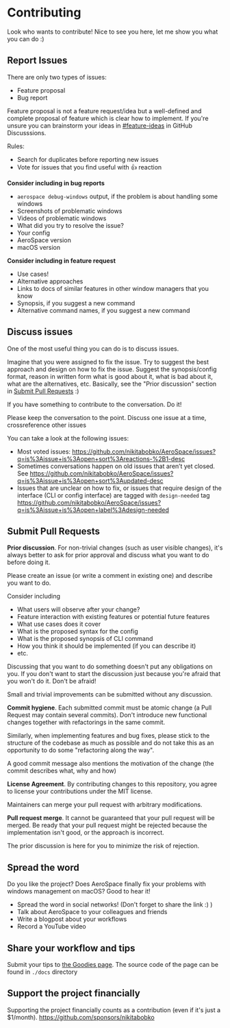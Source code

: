# Contributing

Look who wants to contribute! Nice to see you here, let me show you what you can do :)

## Report Issues

There are only two types of issues:
* Feature proposal
* Bug report

Feature proposal is not a feature request/idea but a well-defined and complete proposal of feature which is clear how to implement.
If you're unsure you can brainstorm your ideas in [#feature-ideas](https://github.com/nikitabobko/AeroSpace/discussions/categories/feature-ideas) in GitHub Discusssions.

Rules:
* Search for duplicates before reporting new issues
* Vote for issues that you find useful with 👍 reaction

**Consider including in bug reports**

* `aerospace debug-windows` output, if the problem is about handling some windows
* Screenshots of problematic windows
* Videos of problematic windows
* What did you try to resolve the issue?
* Your config
* AeroSpace version
* macOS version

**Consider including in feature request**

* Use cases!
* Alternative approaches
* Links to docs of similar features in other window managers that you know
* Synopsis, if you suggest a new command
* Alternative command names, if you suggest a new command

## Discuss issues

One of the most useful thing you can do is to discuss issues.

Imagine that you were assigned to fix the issue.
Try to suggest the best approach and design on how to fix the issue.
Suggest the synopsis/config format, reason in written form what is good about it, what is bad about it, what are the alternatives, etc.
Basically, see the "Prior discussion" section in [Submit Pull Requests](#submit-pull-requests) :)

If you have something to contribute to the conversation. Do it!

Please keep the conversation to the point. Discuss one issue at a time, crossreference other issues

You can take a look at the following issues:

* Most voted issues: https://github.com/nikitabobko/AeroSpace/issues?q=is%3Aissue+is%3Aopen+sort%3Areactions-%2B1-desc
* Sometimes conversations happen on old issues that aren’t yet closed. See https://github.com/nikitabobko/AeroSpace/issues?q=is%3Aissue+is%3Aopen+sort%3Aupdated-desc
* Issues that are unclear on how to fix, or issues that require design of the interface (CLI or config interface) are tagged with `design-needed` tag https://github.com/nikitabobko/AeroSpace/issues?q=is%3Aissue+is%3Aopen+label%3Adesign-needed

## Submit Pull Requests

**Prior discussion**. For non-trivial changes (such as user visible changes), it's always better to ask for prior approval and discuss what you want to do before doing it.

Please create an issue (or write a comment in existing one) and describe you want to do.

Consider including

* What users will observe after your change?
* Feature interaction with existing features or potential future features
* What use cases does it cover
* What is the proposed syntax for the config
* What is the proposed synopsis of CLI command
* How you think it should be implemented (if you can describe it)
* etc.

Discussing that you want to do something doesn't put any obligations on you. If you don't want to start the discussion just because you're afraid that you won't do it. Don't be afraid!

Small and trivial improvements can be submitted without any discussion.

**Commit hygiene**. Each submitted commit must be atomic change (a Pull Request may contain several commits). Don't introduce new functional changes together with refactorings in the same commit.

Similarly, when implementing features and bug fixes, please stick to the structure of the codebase as much as possible and do not take this as an opportunity to do some "refactoring along the way".

A good commit message also mentions the motivation of the change (the commit describes what, why and how)

**License Agreement**. By contributing changes to this repository, you agree to license your contributions under the MIT license.

Maintainers can merge your pull request with arbitrary modifications.

**Pull request merge**. It cannot be guaranteed that your pull request will be merged.
Be ready that your pull request might be rejected because the implementation isn't good, or the approach is incorrect.

The prior discussion is here for you to minimize the risk of rejection.

## Spread the word

Do you like the project? Does AeroSpace finally fix your problems with windows management on macOS? Good to hear it!

* Spread the word in social networks! (Don't forget to share the link :) )
* Talk about AeroSpace to your colleagues and friends
* Write a blogpost about your workflows
* Record a YouTube video

## Share your workflow and tips

Submit your tips to [the Goodies page](https://nikitabobko.github.io/AeroSpace/goodies). The source code of the page can be found in `./docs` directory

## Support the project financially

Supporting the project financially counts as a contribution (even if it's just a $1/month). https://github.com/sponsors/nikitabobko
